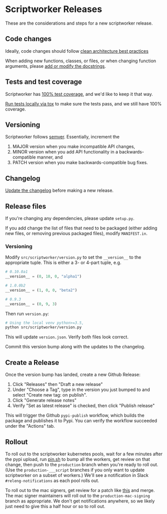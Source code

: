 # Scriptworker Releases

These are the considerations and steps for a new scriptworker release.

## Code changes

Ideally, code changes should follow [clean architecture best practices](https://www.youtube.com/watch?v=DJtef410XaM)

When adding new functions, classes, or files, or when changing function arguments, please [add or modify the docstrings](http://sphinxcontrib-napoleon.readthedocs.org/en/latest/example_google.html).

## Tests and test coverage

Scriptworker has [100% test coverage](http://escapewindow.dreamwidth.org/247980.html), and we'd like to keep it that way.

[Run tests locally via tox](README.html#testing) to make sure the tests pass, and we still have 100% coverage.

## Versioning

Scriptworker follows [semver](http://semver.org/).  Essentially, increment the

1. MAJOR version when you make incompatible API changes,
2. MINOR version when you add API functionality in a backwards-compatible manner, and
3. PATCH version when you make backwards-compatible bug fixes.

## Changelog

[Update the changelog](http://keepachangelog.com/) before making a new release.

## Release files
If you're changing any dependencies, please update `setup.py`.

If you add change the list of files that need to be packaged (either adding new files, or removing previous packaged files), modify `MANIFEST.in`.

### Versioning
Modify `src/scriptworker/version.py` to set the `__version__` to the appropriate tuple.  This is either a 3- or 4-part tuple, e.g.

```python
# 0.10.0a1
__version__ = (0, 10, 0, "alpha1")

# 1.0.0b2
__version__ = (1, 0, 0, "beta2")

# 0.9.3
__version__ = (0, 9, 3)
```

Then run `version.py`:

```bash
# Using the local venv python>=3.5,
python src/scriptworker/version.py
```

This will update `version.json`.  Verify both files look correct.

Commit this version bump along with the updates to the changelog.

## Create a Release

Once the version bump has landed, create a new Github Release:

1. Click "Releases" then "Draft a new release"
2. Under "Choose a Tag", type in the version you just bumped to and select "Create new tag: <tag> on publish".
3. Click "Generate release notes"
4. Verify "Set as latest release" is checked, then click "Publish release"

This will trigger the Github `pypi-publish` workflow, which builds the package
and publishes it to Pypi. You can verify the workflow succeeded under the
"Actions" tab.

## Rollout

To roll out to the scriptworker kubernetes pools, wait for a few minutes after the pypi upload, run [pin.sh](https://github.com/mozilla-releng/scriptworker-scripts/blob/master/maintenance/pin.sh) to bump all the workers, get review on that change, then push to the `production` branch when you're ready to roll out. (Use the `production-___script` branches if you only want to update scriptworker on a subset of workers.) We'll see a notification in Slack `#releng-notifications` as each pool rolls out.

To roll out to the mac signers, get review for a patch like [this](https://github.com/mozilla-platform-ops/ronin_puppet/commit/d08be5473a425e12a3d865a038a3b6a9f71c1548) and merge. The mac signer maintainers will roll out to the `production-mac-signing` branch as appropriate. We don't get notifications anywhere, so we likely just need to give this a half hour or so to roll out.
